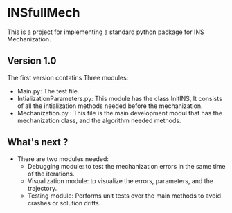 # INSfullMech
This is a project for implementing a standard python package for INS Mechanization. 

## Version 1.0
The first version contatins Three modules: 
- Main.py: The test file.
- IntializationParameters.py: This module has the class InitINS, It consists of all the intialization methods needed before the mechanization. 
- Mechanization.py : This file is the main development modul that has the mechanization class, and the algorithm needed methods. 

## What's next ?
- There are two modules needed:
	- Debugging module: to test the mechanization errors in the same time of the iterations. 
	- Visualization module: to visualize the errors, parameters, and the trajectory.
	- Testing module: Performs unit tests over the main methods to avoid crashes or solution drifts.